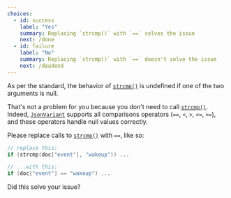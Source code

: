```yaml
---
choices:
  - id: success
    label: "Yes"
    summary: Replacing `strcmp()` with `==` solves the issue
    next: /done
  - id: failure
    label: "No"
    summary: Replacing `strcmp()` with `==` doesn't solve the issue
    next: /deadend
---
```


As per the standard, the behavior of [`strcmp()`](https://en.cppreference.com/w/c/string/byte/strcmp) is undefined if one of the two arguments is null.

That's not a problem for you because you don't need to call [`strcmp()`](https://en.cppreference.com/w/c/string/byte/strcmp). Indeed, [`JsonVariant`](/v6/api/jsonvariant/) supports all comparisons operators (`==`, `<`, `>`, `<=`, `>=`), and these operators handle null values correctly.

Please replace calls to [`strcmp()`](https://en.cppreference.com/w/c/string/byte/strcmp) with `==`, like so:

```c++
// replace this:
if (strcmp(doc["event"], "wakeup")) ...

// ...with this:
if (doc["event"] == "wakeup") ...
```

Did this solve your issue?